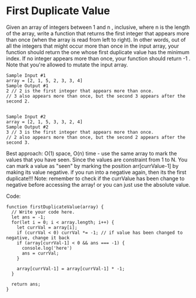 # First Duplicate Value

Given an array of integers between 1 and n , inclusive, where n is the length of the array, write a
function that returns the first integer that appears more than once (when the array is read from left to
right).
In other words, out of all the integers that might occur more than once in the input array, your function
should return the one whose first duplicate value has the minimum index.
If no integer appears more than once, your function should return -1 .
Note that you're allowed to mutate the input array.

```
Sample Input #1
array = [2, 1, 5, 2, 3, 3, 4]
Sample Output #1
2 // 2 is the first integer that appears more than once.
// 3 also appears more than once, but the second 3 appears after the second 2.


Sample Input #2
array = [2, 1, 5, 3, 3, 2, 4]
Sample Output #2
3 // 3 is the first integer that appears more than once.
// 2 also appears more than once, but the second 2 appears after the second 3.
```

Best approach: O(1) space, O(n) time - use the same array to mark the values that you have seen. Since the values are constraint from 1 to N. You can mark a value as "seen" by marking the position arr[currValue-1] by making its value negative. if you run into a negative again, then its the first duplicate!!! Note: remember to check if the currValue has been change to negative before accessing the array! or you can just use the absolute value.

Code:

```
function firstDuplicateValue(array) {
  // Write your code here.
  let ans = -1;
  for(let i = 0; i < array.length; i++) {
    let currVal = array[i];
    if (currVal < 0) currVal *= -1; // if value has been changed to negative, change it back
    if (array[currVal-1] < 0 && ans === -1) {
      console.log('here')
      ans = currVal;
    }

    array[currVal-1] = array[currVal-1] * -1;
  }

  return ans;
}
```
